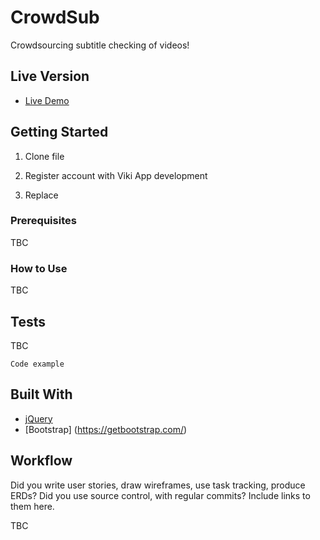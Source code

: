 # CrowdSub

Crowdsourcing subtitle checking of videos!

## Live Version

* [Live Demo](https://arcane-retreat-97044.herokuapp.com/)

## Getting Started

1) Clone file

2) Register account with Viki App development

3) Replace

### Prerequisites

TBC

### How to Use

TBC

## Tests

TBC
```
Code example
```

## Built With

* [jQuery](http://jquery.com/)
* [Bootstrap] (https://getbootstrap.com/)


## Workflow

Did you write user stories, draw wireframes, use task tracking, produce ERDs? Did you use source control, with regular commits? Include links to them here.

TBC
